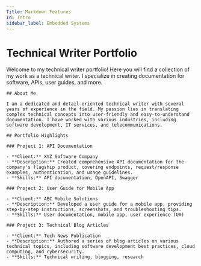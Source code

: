 ```yaml
---
Title: Markdown Features
Id: intro
sidebar_label: Embedded Systems
---
```


# Technical Writer Portfolio


Welcome to my technical writer portfolio! Here you will find a collection of my work as a technical writer. I specialize in creating documentation for software, APIs, user guides, and more.

    ## About Me

    I am a dedicated and detail-oriented technical writer with several years of experience in the field. My passion lies in translating complex technical concepts into user-friendly and easy-to-understand documentation. I have worked with various industries, including software development, IT services, and telecommunications.
  
    ## Portfolio Highlights

    ### Project 1: API Documentation

    - **Client:** XYZ Software Company
    - **Description:** Created comprehensive API documentation for the company's flagship product, covering endpoints, request/response examples, authentication, and usage guidelines.
    - **Skills:** API documentation, OpenAPI, Swagger

    ### Project 2: User Guide for Mobile App

    - **Client:** ABC Mobile Solutions
    - **Description:** Developed a user guide for a mobile app, providing step-by-step instructions, screenshots, and troubleshooting tips.
    - **Skills:** User documentation, mobile app, user experience (UX)

    ### Project 3: Technical Blog Articles

    - **Client:** Tech News Publication
    - **Description:** Authored a series of blog articles on various technical topics, including software development best practices, cloud computing, and cybersecurity.
    - **Skills:** Technical writing, blogging, research
